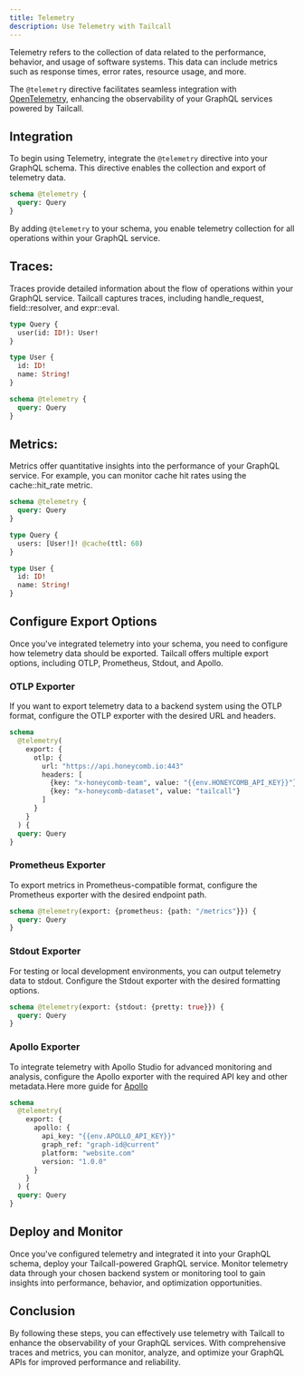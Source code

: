 ```yaml
---
title: Telemetry
description: Use Telemetry with Tailcall
---
```


Telemetry refers to the collection of data related to the performance, behavior, and usage of software systems. This data can include metrics such as response times, error rates, resource usage, and more.

The `@telemetry` directive facilitates seamless integration with [OpenTelemetry](https://opentelemetry.io/), enhancing the observability of your GraphQL services powered by Tailcall.

## Integration

To begin using Telemetry, integrate the `@telemetry` directive into your GraphQL schema. This directive enables the collection and export of telemetry data.

```graphql
schema @telemetry {
  query: Query
}
```

By adding `@telemetry` to your schema, you enable telemetry collection for all operations within your GraphQL service.

## Traces:

Traces provide detailed information about the flow of operations within your GraphQL service. Tailcall captures traces, including handle_request, field::resolver, and expr::eval.

```graphql
type Query {
  user(id: ID!): User!
}

type User {
  id: ID!
  name: String!
}

schema @telemetry {
  query: Query
}
```

## Metrics:

Metrics offer quantitative insights into the performance of your GraphQL service. For example, you can monitor cache hit rates using the cache::hit_rate metric.

```graphql
schema @telemetry {
  query: Query
}

type Query {
  users: [User!]! @cache(ttl: 60)
}

type User {
  id: ID!
  name: String!
}
```

## Configure Export Options

Once you've integrated telemetry into your schema, you need to configure how telemetry data should be exported. Tailcall offers multiple export options, including OTLP, Prometheus, Stdout, and Apollo.

### OTLP Exporter

If you want to export telemetry data to a backend system using the OTLP format, configure the OTLP exporter with the desired URL and headers.

```graphql
schema
  @telemetry(
    export: {
      otlp: {
        url: "https://api.honeycomb.io:443"
        headers: [
          {key: "x-honeycomb-team", value: "{{env.HONEYCOMB_API_KEY}}"}
          {key: "x-honeycomb-dataset", value: "tailcall"}
        ]
      }
    }
  ) {
  query: Query
}
```

### Prometheus Exporter

To export metrics in Prometheus-compatible format, configure the Prometheus exporter with the desired endpoint path.

```graphql
schema @telemetry(export: {prometheus: {path: "/metrics"}}) {
  query: Query
}
```

### Stdout Exporter

For testing or local development environments, you can output telemetry data to stdout. Configure the Stdout exporter with the desired formatting options.

```graphql
schema @telemetry(export: {stdout: {pretty: true}}) {
  query: Query
}
```

### Apollo Exporter

To integrate telemetry with Apollo Studio for advanced monitoring and analysis, configure the Apollo exporter with the required API key and other metadata.Here more guide for [Apollo](https://tailcall.run/docs/guides/apollo-studio/)

```graphql
schema
  @telemetry(
    export: {
      apollo: {
        api_key: "{{env.APOLLO_API_KEY}}"
        graph_ref: "graph-id@current"
        platform: "website.com"
        version: "1.0.0"
      }
    }
  ) {
  query: Query
}
```

## Deploy and Monitor

Once you've configured telemetry and integrated it into your GraphQL schema, deploy your Tailcall-powered GraphQL service. Monitor telemetry data through your chosen backend system or monitoring tool to gain insights into performance, behavior, and optimization opportunities.

## Conclusion

By following these steps, you can effectively use telemetry with Tailcall to enhance the observability of your GraphQL services. With comprehensive traces and metrics, you can monitor, analyze, and optimize your GraphQL APIs for improved performance and reliability.
